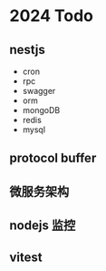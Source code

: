 # 2024 Todo

## nestjs

- cron
- rpc
- swagger
- orm
- mongoDB
- redis
- mysql

## protocol buffer

## 微服务架构

## nodejs 监控

## vitest